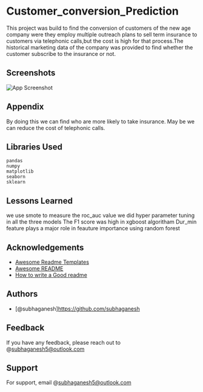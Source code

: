 
# Customer_conversion_Prediction

This project was build to find the conversion of customers of the new age company were they employ multiple outreach plans to sell term insurance to customers via telephonic calls,but the cost is high for that process.The historical marketing data of the company was provided to find whether the customer subscribe to the insurance or not.
## Screenshots

![App Screenshot](https://www.shutterstock.com/image-illustration/3d-illustration-conversion-funnel-entry-600w-539917381.jpg)


## Appendix

By doing this we can find who are more likely to take insurance.
May be we can reduce the cost of telephonic calls.
## Libraries Used
    pandas
    numpy
    matplotlib
    seaborn
    sklearn

## Lessons Learned
 we use smote to measure the roc_auc value
 we did hyper parameter tuning in all the three models
 The F1 score was high in xgboost algoritham
 Dur_min feature plays a major role in feauture importance using random forest

## Acknowledgements

 - [Awesome Readme Templates](https://awesomeopensource.com/project/elangosundar/awesome-README-templates)
 - [Awesome README](https://github.com/matiassingers/awesome-readme)
 - [How to write a Good readme](https://bulldogjob.com/news/449-how-to-write-a-good-readme-for-your-github-project)


## Authors

- [@subhaganesh]https://github.com/subhaganesh


## Feedback

If you have any feedback, please reach out to @subhaganesh5@outlook.com


## Support

For support, email @subhaganesh5@outlook.com
